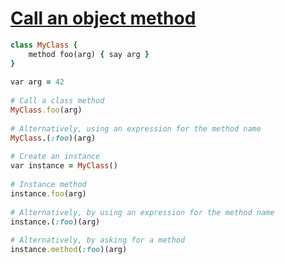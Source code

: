 [1]: http://rosettacode.org/wiki/Call_an_object_method

# [Call an object method][1]

```ruby
class MyClass {
    method foo(arg) { say arg }
}
 
var arg = 42
 
# Call a class method
MyClass.foo(arg)
 
# Alternatively, using an expression for the method name
MyClass.(:foo)(arg)
 
# Create an instance
var instance = MyClass()
 
# Instance method
instance.foo(arg)
 
# Alternatively, by using an expression for the method name
instance.(:foo)(arg)
 
# Alternatively, by asking for a method
instance.method(:foo)(arg)
```
